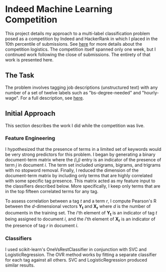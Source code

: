 # Indeed Machine Learning Competition
This project details my approach to a multi-label classification problem posed as a competition by Indeed and HackerRank in which I placed in the 10th percentile of submissions. See [here](https://www.hackerrank.com/indeed-ml-codesprint-2017) for more details about the competition logistics. The competition itself spanned only one week, but I continued work following the close of submissions. The entirety of that work is presented here.

## The Task
The problem involves tagging job descriptions (unstructured text) with any number of a set of twelve labels such as "bs-degree-needed" and "hourly-wage". For a full description, see [here](https://www.hackerrank.com/contests/indeed-ml-codesprint-2017/challenges/tagging-raw-job-descriptions).

## Initial Approach
This section describes the work I did while the competition was live.

### Feature Engineering
I hypothesized that the presence of terms in a limited set of keywords would be very strong predictors for this problem. I began by generating a binary document-term matrix where the *(i,j)* entry is an indicator of the presence of term *j* in document *i*. The term set included unigrams, bigrams, and trigrams with no stopword removal. Finally, I reduced the dimension of the document-term matrix by including only terms that are highly correlated with some specific tag presence. This matrix acted as my feature input to the classifiers described below. More specifically, I keep only terms that are in the top fifteen correlated terms for any tag.

To assess correlation between a tag *t* and a term *r*, I compute Pearson's R between the *d*-dimensional vectors **Y<sub>t</sub>** and **X<sub>r</sub>** where *d* is the number of documents in the training set. The *i*'th element of **Y<sub>t</sub>** is an indicator of tag *t* being assigned to document *i*, and the *i*'th element of **X<sub>r</sub>** is an indicator of the presence of tag *r* in document *i*.

### Classifiers
I used scikit-learn's OneVsRestClassifier in conjunction with SVC and LogisticRegression. The OVR method works by fitting a separate classifier for each tag against all others. SVC and LogisticRegression produced similar results.
